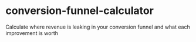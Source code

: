 # conversion-funnel-calculator
Calculate where revenue is leaking in your conversion funnel and what each improvement is worth
